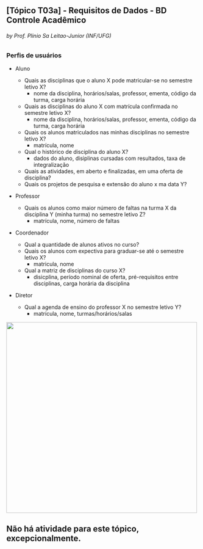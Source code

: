## [Tópico T03a] - Requisitos de Dados - BD Controle Acadêmico
###### *by Prof. Plinio Sa Leitao-Junior (INF/UFG)*

### Perfis de usuários

- Aluno
  - Quais as disciplinas que o aluno X pode matricular-se no semestre letivo X?
    - nome da disciplina, horários/salas, professor, ementa, código da turma, carga horária
  - Quais as disciplinas do aluno X com matrícula confirmada no semestre letivo X?
    - nome da disciplina, horários/salas, professor, ementa, código da turma, carga horária
  - Quais os alunos matriculados nas minhas disciplinas no semestre letivo X?
    - matrícula, nome
  - Qual o histórico de disciplina do aluno X?
    - dados do aluno, disiplinas cursadas com resultados, taxa de integralização
  - Quais as atividades, em aberto e finalizadas, em uma oferta de disciplina?
  - Quais os projetos de pesquisa e extensão do aluno x ma data Y?

- Professor
  - Quais os alunos como maior número de faltas na turma X da disciplina Y (minha turma) no semestre letivo Z?
    - matrícula, nome, número de faltas 

- Coordenador
  - Qual a quantidade de alunos ativos no curso?
  - Quais os alunos com expectiva para graduar-se até o semestre letivo X?
    - matricula, nome 
  - Qual a matriz de disciplinas do curso X?
    - disicplina, período nominal de oferta, pré-requisitos entre disciplinas, carga horária da disciplina

- Diretor
  - Qual a agenda de ensino do professor X no semestre letivo Y?
    - matrícula, nome, turmas/horários/salas

<img src="../media/fig-der-controle_academico-bia.jpg" width="500">


## Não há atividade para este tópico, excepcionalmente.
